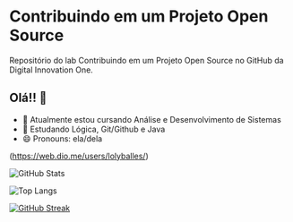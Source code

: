 
# Contribuindo em um Projeto Open Source

Repositório do lab Contribuindo em um Projeto Open Source no GitHub da Digital Innovation One.
## Olá!! 👋


- 🔭 Atualmente estou cursando Análise e Desenvolvimento de Sistemas
- 👀 Estudando Lógica, Git/Github e Java
- 😄 Pronouns: ela/dela

(https://web.dio.me/users/lolyballes/)

![GitHub Stats](https://github-readme-stats.vercel.app/api?username=LilianeBalles&theme=transparent&bg_color=000&border_color=30A3DC&show_icons=true&icon_color=30A3DC&title_color=E94D5F&text_color=FFF)

![Top Langs](https://github-readme-stats-git-masterrstaa-rickstaa.vercel.app/api/top-langs/?username=LilianeBalles&bg_color=000&border_color=30A3DC&title_color=E94D5F&text_color=FFF)


[![GitHub Streak](https://streak-stats.demolab.com/?user=LilianeBalles&theme=bear&background=000&border=30A3DC&dates=FFF)](https://git.io/streak-stats)